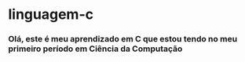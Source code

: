 # linguagem-c
 <h3>Olá, este é meu aprendizado em C que estou tendo no meu primeiro período em Ciência da Computação </h3>


